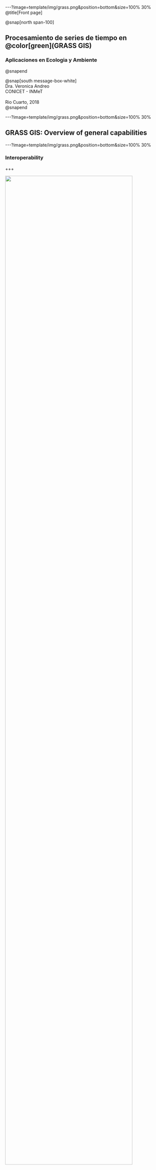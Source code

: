 ---?image=template/img/grass.png&position=bottom&size=100% 30%
@title[Front page]

@snap[north span-100]
<br>
<h2>Procesamiento de series de tiempo en @color[green](GRASS GIS)</h2>
<h3>Aplicaciones en Ecologia y Ambiente</h3>
@snapend

@snap[south message-box-white]
<br>Dra. Veronica Andreo<br>CONICET - INMeT<br><br>Rio Cuarto, 2018<br>
@snapend

---?image=template/img/grass.png&position=bottom&size=100% 30%

## GRASS GIS: Overview of general capabilities

---?image=template/img/grass.png&position=bottom&size=100% 30%

### Interoperability

+++

<img src="assets/img/grass_database_vs_geodata.png" width="90%">

+++?image=template/img/bg/green.jpg&position=top&size=100% 15%
@title[Raster Import/Export]

@snap[north text-white span-100]
Modules for import/export of raster maps
@snapend

@snap[west span-50]
<img src="assets/img/File_raster_import.png">
@snapend

@snap[east span-50]
<img src="assets/img/File_raster_export.png">
@snapend

+++?image=template/img/bg/green.jpg&position=top&size=100% 15%
@title[Vector Import/Export]

@snap[north text-white span-100]
Modules for import/export of vector maps
@snapend

@snap[west span-50]
<img src="assets/img/File_vector_import.png">
@snapend

@snap[east span-50]
<img src="assets/img/File_vector_export.png">
@snapend

---?image=template/img/grass.png&position=bottom&size=100% 30%

### Raster data processing

+++?image=template/img/bg/green.jpg&position=top&size=100% 15%

@snap[north text-white span-100]
Raster menu
@snapend

@snap[west span-50]
<br>
<img src="assets/img/Raster_menu.png" width="90%">
@snapend

@snap[east span-50]
@ul[header-footer-list-shrink](false)
- Raster data: DEM, land cover, climatic maps, etc.
- Imagery data: Landsat, Sentinel, MODIS, SPOT, QuickBird, etc.
@ulend
@snapend

@snap[south span-100]
[Raster processing](https://grass.osgeo.org/grass74/manuals/rasterintro.html) manual
@snapend

+++?image=template/img/bg/green.jpg&position=top&size=100% 15%

@snap[north text-white span-100]
Resampling
@snapend

@snap[west span-50]
@ul[header-footer-list-shrink](false)
- [r.resamp.interp](https://grass.osgeo.org/grass74/manuals/r.resamp.interp.html): Resamples raster map to a finer grid using interpolation (nearest, bilinear, bicubic)
- [r.resamp.stats](https://grass.osgeo.org/grass74/manuals/r.resamp.stats.html): Resamples raster map layers to a coarser grid using aggregation
@ulend
@snapend

@snap[east span-50]
<img src="assets/img/Raster_resample_options.png">
@snapend

@snap[south-east span-60]
<img src="assets/img/r_resamp_stats_6m_20m.png" width="60%">
@snapend

+++?image=template/img/bg/green.jpg&position=top&size=100% 15%

@snap[north text-white span-100]
Raster overlay
@snapend

@snap[west span-50]
<img src="assets/img/Raster_overlay_options.png">
<br><br>
@snapend

@snap[south-west span-60]
<img src="assets/img/r_patch.png" width="70%">
<br>
@size[16px](Patching 2 raster maps containing NULLs)
@snapend

@snap[east span-50]
@ul[header-footer-list-shrink](false)
- [r.series](https://grass.osgeo.org/grass74/manuals/r.series.html): Allows to aggregate a list of maps with different methods, i.e., average, min, max, etc.
- [r.patch](https://grass.osgeo.org/grass74/manuals/r.patch.html): Creates a composite raster map using category values from one (or more) map(s) to fill in areas of "no data" in another map
@ulend
@snapend

+++?image=template/img/bg/green.jpg&position=top&size=100% 15%

@snap[north text-white span-100]
Hydrological modeling
@snapend

@snap[west span-50]
<img src="assets/img/Raster_hydro.png">
@snapend

@snap[east span-50]
@size[20px](... plus several other add-ons, for example:)

<img src="assets/img/r_stream_addons.jpg">

@size[20px](<a href="https://doi.org/10.1016/j.cageo.2011.03.003">Jasiewics and Metz, 2011</a>)
@snapend

+++?image=template/img/bg/green.jpg&position=top&size=100% 15%

@snap[north text-white span-100]
Landscape analysis
@snapend

@snap[west span-40]
<img src="assets/img/Raster_landscape.png">
@snapend

@snap[east span-60]
@size[20px](... plus several add-ons for "patch analysis")

<img src="assets/img/Raster_r_pi_addons.png">

@size[20px](<a href="https://doi.org/10.1111/2041-210X.12827">Wegman et al., 2017</a>)
@snapend

---?image=template/img/grass.png&position=bottom&size=100% 30%

### Satellite imagery processing

+++?image=template/img/bg/green.jpg&position=top&size=100% 15%

@snap[north text-white span-100]
Imagery menu
@snapend

@snap[west span-40]
<img src="assets/img/Imagery_menu.png">
@snapend

@snap[east span-60]
<img src="assets/img/Imaging-Spectroscopy-Concept.png" width="90%">
@snapend

@snap[south span-100]
[Image processing](https://grass.osgeo.org/grass74/manuals/imageryintro.html) manual
@snapend

+++?image=template/img/bg/green.jpg&position=top&size=100% 15%

@snap[north text-white span-100]
Manage colors
@snapend

@snap[west span-50]
<br>
<img src="assets/img/Imagery_colors.png">
<br><br><br>
@snapend

@snap[east span-50]
<br>
<img src="assets/img/i_colors_enhance.jpg" width="85%">
@snapend

+++?image=template/img/bg/green.jpg&position=top&size=100% 15%

@snap[north text-white span-100]
Imagery transformations
@snapend

@snap[west span-40]
<img src="assets/img/Imagery_transform.png">
@snapend

@snap[east span-60]
@ul[header-footer-list-shrink](false)
- [i.pca](https://grass.osgeo.org/grass74/manuals/i.pca.html): Principal components analysis
- [i.fft](https://grass.osgeo.org/grass74/manuals/i.fft.html): Fast Fourier Transform
- [i.pansharpen](https://grass.osgeo.org/grass74/manuals/i.pansharpen.html): Image fusion algorithms to sharpen multispectral with high-res panchromatic channels
@ulend
@snapend

+++?image=template/img/bg/green.jpg&position=top&size=100% 15%

@snap[north text-white span-100]
Classification and Segmentation
@snapend

@snap[west span-50]
<img src="assets/img/Imagery_classification.png">
@snapend

@snap[east span-50]
@ul[header-footer-list-shrink](false)
- r.learn.ml 
- i.segment.\*
- i.superpixels.slic
- i.ann.\*
- etc...
@ulend
@snapend

@snap[south span-100]
cite M. Lennert papers and OBIA examples
@snapend

+++?image=template/img/bg/green.jpg&position=top&size=100% 15%

@snap[north text-white span-100]
Generic RS tools and tools for specific sensors
@snapend

@snap[west span-60]
<br>
<img src="assets/img/Imagery_satellite_especif_tools.png">
<br>
@size[20px](... plus add-ons for MODIS, Sentinel2, Landsat, SRTM, GPM, etc.)
@snapend

@snap[east span-40]
<br>
<img src="assets/img/i_atcorr_B02_atcorr.png" width="85%">

@size[16px](Sentinel-2A Band 02 after *i.atcorr*)
@snapend

+++?image=template/img/bg/green.jpg&position=top&size=100% 15%

@snap[north text-white span-100]
RS derived products
@snapend

@snap[west span-50]
<br>
<img src="assets/img/Imagery_products.png">
<br>
<img src="assets/img/ndvi.png" width="70%">
@snapend

@snap[east span-50]
@ul[header-footer-list-shrink](false)
- [i.wi](https://grass.osgeo.org/grass74/manuals/addons/i.wi.html)
- [i.lswt](https://grass.osgeo.org/grass74/manuals/addons/i.lswt.html)
- [i.landsat8.swlst](https://grass.osgeo.org/grass74/manuals/addons/i.landsat8.swlst.html)
- [i.rh](https://grass.osgeo.org/grass74/manuals/addons/i.rh.html)
- [i.water](https://grass.osgeo.org/grass74/manuals/addons/i.water.html)
- [i.emissivity](https://grass.osgeo.org/grass74/manuals/addons/i.emissivity.html)
@ulend
@snapend

+++?image=template/img/bg/green.jpg&position=top&size=100% 15%

@snap[north text-white span-100]
Evapotranspiration
@snapend

@snap[west span-50]
<img src="assets/img/Imagery_ET.png">
@snapend

@snap[east span-50]
... and also in add-ons
@snapend

---?image=template/img/grass.png&position=bottom&size=100% 30%

### 3D raster processing

+++?image=template/img/bg/green.jpg&position=top&size=100% 15%

@snap[north text-white span-100]
3D raster menu
@snapend

@snap[west span-50]
<br>
<img src="assets/img/3D_raster_menu.png">
<br><br>
@snapend

@snap[east span-50]
<br>
<img src="assets/img/raster3d_layout.png" width="85%">

@size[18px](3D raster coordinate system and internal tile layout)
@snapend

@snap[south span-100]
[3D raster processing](https://grass.osgeo.org/grass74/manuals/raster3dintro.html) manual
@snapend

---?image=template/img/grass.png&position=bottom&size=100% 30%

### Vector data processing

+++?image=template/img/bg/green.jpg&position=top&size=100% 15%

@snap[north text-white span-100]
Vector menu
@snapend

@snap[west span-50]
<img src="assets/img/Vector_menu.png">
@snapend

@snap[east span-50]
<img src="assets/img/vector_types.png">

@size[20px](Topological vector formats in GRASS GIS)
@snapend

@snap[south span-100]
[Vector processing](https://grass.osgeo.org/grass74/manuals/vectorintro.html) manual
@snapend

+++?image=template/img/bg/green.jpg&position=top&size=100% 15%

@snap[north text-white span-100]
Topology maintenance
@snapend

@snap[midpoint span-90]
<img src="assets/img/Vector_topology_maint.png">
<br><br><br><br>
@snapend

@snap[south-west span-50]
<img src="assets/img/v_clean.png" width="65%"><br>
@size[16px](Cleaning topological errors in vector map)
@snapend

@snap[south-east span-50]
<img src="assets/img/v_generalize_smooth.png" width="65%"><br>
@size[16px](See also the <a href="https://grasswiki.osgeo.org/wiki/V.generalize_tutorial">v.generalize</a> wiki)
@snapend

+++?image=template/img/bg/green.jpg&position=top&size=100% 15%

@snap[north text-white span-100]
Selection and overlaying
@snapend

@snap[west span-50]
<img src="assets/img/Vector_select.png">
<br><br><br><br>
<img src="assets/img/Vector_overlay.png">
@snapend

@snap[east span-50]
<br>
<img src="assets/img/v_select_op_touches.png" width="60%">
@size[15px](v.select operator *TOUCHES*)
<br><br><br>
<img src="assets/img/v_overlay_op_not.png" width="50%">
@size[15px](v.overlay operator *NOT*)
@snapend

+++?image=template/img/bg/green.jpg&position=top&size=100% 15%

@snap[north text-white span-100]
Network analysis
@snapend

@snap[west span-50]
<img src="assets/img/Vector_network_analysis.png">
@snapend

@snap[east span-50]
<img src="assets/img/v_net_distance.png">
@snapend

+++?image=template/img/bg/green.jpg&position=top&size=100% 15%

@snap[north text-white span-100]
Reporting, stats and update of attributes
@snapend

@snap[west span-50]
<br>
<img src="assets/img/Vector_report_stats.png">

<img src="assets/img/v_univar.png">
@snapend

@snap[east span-50]
<br><br>
<img src="assets/img/Vector_update_attr.png">

<img src="assets/img/v_rast_stats.png">
@snapend

---?image=template/img/grass.png&position=bottom&size=100% 30%

### Database management

+++?image=template/img/bg/green.jpg&position=top&size=100% 15%

@snap[north text-white span-100]
Database management menu
@snapend

@snap[west span-50]
<img src="assets/img/DB_menu.png" width="95%">
<br><br><br><br>
@snapend

@snap[east span-50]
<img src="assets/img/vector_db_connections.png">
<br><br><br>
@snapend

<!---
@snap[south-west span-100]
<img src="assets/img/db_execute.png" width="35%">
@size[16px](Run any SQL query with *db.execute*)
@snapend
--->

---?image=template/img/grass.png&position=bottom&size=100% 30%

### Temporal data processing

+++?image=template/img/bg/green.jpg&position=top&size=100% 15%

@snap[north text-white span-100]
Temporal menu
@snapend

@snap[west span-50]
<img src="assets/img/Temporal_menu.png">
@snapend

@snap[east span-50]
@ul[header-footer-list-shrink](false)
- import/export
- aggregation
- accumulation
- algebraic operation
- etc.
@ulend
@snapend

@snap[south span-100]
We'll see this in more detail on Thursday @fa[smile-o fa-spin text-green]
@snapend

---?image=template/img/grass.png&position=bottom&size=100% 30%

### Graphical modeler

+++?image=template/img/bg/green.jpg&position=top&size=100% 15%

@snap[north text-white span-100]
Graphic model and Python translation
@snapend

@snap[west span-50]
<img src="assets/img/graphical_modeller.png">
@snapend 

@snap[east span-50]
<img src="assets/img/graphical_modeller_python.png" width="90%">
@snapend

@snap[south span-100]
See [g.gui.gmodeler](https://grass.osgeo.org/grass74/manuals/wxGUI.gmodeler.html) manual page for further details.
@snapend

---?image=template/img/grass.png&position=bottom&size=100% 30%

### Visualization tools

+++?image=template/img/bg/green.jpg&position=top&size=100% 15%

@snap[north text-white span-100]
Map display: console tab
@snapend

@snap[south span-100]
<img src="assets/img/map_display_and_gui_console.png" width="85%">
@snapend

+++?image=template/img/bg/green.jpg&position=top&size=100% 15%

@snap[north text-white span-100]
Map display: data tab
@snapend

@snap[south span-100]
<img src="assets/img/map_display_and_data_tab.png" width="85%">
@snapend

+++?image=template/img/bg/green.jpg&position=top&size=100% 15%

@snap[north text-white span-100]
Map display: 3D view
@snapend

@snap[south span-100]
<img src="assets/img/3d_view.png" width="85%">
@snapend

+++?image=template/img/bg/green.jpg&position=top&size=100% 15%

@snap[north text-white span-100]
Wx-monitors
@snapend

@snap[west span-40]
Run in the GRASS terminal:
<br>
```
d.mon wx0

d.rast map=elevation

d.vect map=roadsmajor
```
<br>
@snapend

@snap[east span-60]
<img src="assets/img/wx_monitor.png" width="90%">
@snapend

@snap[south span-100]
@size[26px](The wx-monitors have the same **buttons** than the main Map Display in the GUI)
@snapend

+++?image=template/img/bg/green.jpg&position=top&size=100% 15%

@snap[north text-white span-100]
Map-swipe
@snapend

@snap[midpoint span-100]
<br>
<img src="assets/img/map_swipe.png" width="60%">
@snapend

@snap[south span-100]
[g.gui.mapswipe](https://grass.osgeo.org/grass74/manuals/g.gui.mapswipe.html)
@snapend

+++?image=template/img/bg/green.jpg&position=top&size=100% 15%

@snap[north text-white span-100]
Animation tool
@snapend

@snap[midpoint span-100]
<br>
<img src="assets/img/lsat5_animation.gif" width="70%">
@snapend

@snap[south span-100]
[g.gui.animation](https://grass.osgeo.org/grass74/manuals/g.gui.animation.html)
@snapend

+++?image=template/img/bg/green.jpg&position=top&size=100% 15%

@snap[north text-white span-100]
Cartographic composer
@snapend

@snap[midpoint span-100]
<br>
<img src="assets/img/cartographic_comp_draft.png" width="50%">
@snapend

@snap[south span-100]
[g.gui.psmap](https://grass.osgeo.org/grass77/manuals/g.gui.psmap.html)
@snapend

+++

Export as .ps .eps or .pdf

<img src="assets/img/elevation.png" width="60%">

+++?code=code/elevation.psmap

@snap[north-east template-note text-gray]
Example of a .psmap file to automatize cartographic composition
@snapend

@[19](raster map)
@[21-29](vector of areas)
@[30-40](vector of lines)
@[41-49](color table, i.e., raster legend)
@[50-57](vector legend)
@[58-67](scale bar)

---?image=template/img/grass.png&position=bottom&size=100% 30%

### Add-ons

+++?image=template/img/bg/green.jpg&position=top&size=100% 15%

@snap[north text-white span-100]
Some (other) cool add-ons
@snapend

@snap[midpoint span-100]
@ul[header-footer-list-shrink](false)
- [i.modis](https://grass.osgeo.org/grass74/manuals/addons/i.modis.html)
- [i.sentinel](https://grass.osgeo.org/grass74/manuals/addons/i.sentinel.html)
- [r.hants](https://grass.osgeo.org/grass74/manuals/addons/r.hants.html)
- [r.seasons](https://grass.osgeo.org/grass74/manuals/addons/r.seasons.html)
- [r.bioclim](https://grass.osgeo.org/grass74/manuals/addons/r.bioclim.html)
@ulend
@snapend

@snap[south span-100]
@size[24px](Don't forget to check <br> <a href="https://grass.osgeo.org/grass74/manuals/addons/">https://grass.osgeo.org/grass74/manuals/addons/</a><br>from time to time @fa[grin #8EA33B])
@snapend

--- 

**Thanks for your attention!!**

![GRASS GIS logo](assets/img/grass_logo_alphab.png)

---

@snap[north span-90]
<br><br><br>
Move on to: 
<br>
[Raster data processing](https://gitpitch.com/veroandreo/curso-grass-gis-rioiv/master?p=slides/03_raster&grs=gitlab#/)
@snapend

@snap[south span-50]
@size[18px](Presentation powered by)
<br>
<a href="https://gitpitch.com/">
<img src="assets/img/gitpitch_logo.png" width="20%"></a>
@snapend

<!--- <p><span class="slide-title">Flowchart view plus Python translation</span></p> --->